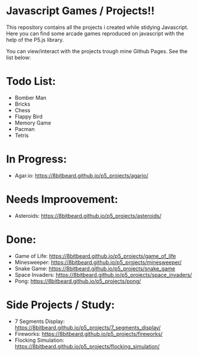 # Javascript Games / Projects!!
This repository contains all the projects i created while stidying Javascript.
Here you can find some arcade games reproduced on javascript with the help of the P5.js library.

You can view/interact with the projects trough mine Github Pages. See the list below:

# Todo List:
- Bomber Man
- Bricks
- Chess
- Flappy Bird
- Memory Game
- Pacman
- Tetris

# In Progress:
- Agar.io: https://8bitbeard.github.io/p5_projects/agario/

# Needs Improovement:
- Asteroids: https://8bitbeard.github.io/p5_projects/asteroids/

# Done:
- Game of Life: https://8bitbeard.github.io/p5_projects/game_of_life
- Minesweeper: https://8bitbeard.github.io/p5_projects/minesweeper/
- Snake Game: https://8bitbeard.github.io/p5_projects/snake_game
- Space Invaders: https://8bitbeard.github.io/p5_projects/space_invaders/
- Pong: https://8bitbeard.github.io/p5_projects/pong/

# Side Projects / Study:
- 7 Segments Display: https://8bitbeard.github.io/p5_projects/7_segments_display/
- Fireworks: https://8bitbeard.github.io/p5_projects/fireworks/
- Flocking Simulation: https://8bitbeard.github.io/p5_projects/flocking_simulation/
